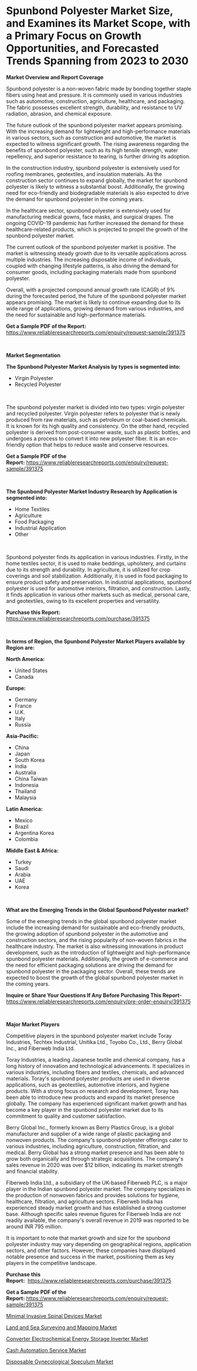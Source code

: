 <p><h1>Spunbond Polyester Market Size, and Examines its Market Scope, with a Primary Focus on Growth Opportunities, and Forecasted Trends Spanning from 2023 to 2030</h1></p><p><strong>Market Overview and Report Coverage</strong></p>
<p><p>Spunbond polyester is a non-woven fabric made by bonding together staple fibers using heat and pressure. It is commonly used in various industries such as automotive, construction, agriculture, healthcare, and packaging. The fabric possesses excellent strength, durability, and resistance to UV radiation, abrasion, and chemical exposure.</p><p>The future outlook of the spunbond polyester market appears promising. With the increasing demand for lightweight and high-performance materials in various sectors, such as construction and automotive, the market is expected to witness significant growth. The rising awareness regarding the benefits of spunbond polyester, such as its high tensile strength, water repellency, and superior resistance to tearing, is further driving its adoption.</p><p>In the construction industry, spunbond polyester is extensively used for roofing membranes, geotextiles, and insulation materials. As the construction sector continues to expand globally, the market for spunbond polyester is likely to witness a substantial boost. Additionally, the growing need for eco-friendly and biodegradable materials is also expected to drive the demand for spunbond polyester in the coming years.</p><p>In the healthcare sector, spunbond polyester is extensively used for manufacturing medical gowns, face masks, and surgical drapes. The ongoing COVID-19 pandemic has further increased the demand for these healthcare-related products, which is projected to propel the growth of the spunbond polyester market.</p><p>The current outlook of the spunbond polyester market is positive. The market is witnessing steady growth due to its versatile applications across multiple industries. The increasing disposable income of individuals, coupled with changing lifestyle patterns, is also driving the demand for consumer goods, including packaging materials made from spunbond polyester.</p><p>Overall, with a projected compound annual growth rate (CAGR) of 9% during the forecasted period, the future of the spunbond polyester market appears promising. The market is likely to continue expanding due to its wide range of applications, growing demand from various industries, and the need for sustainable and high-performance materials.</p></p>
<p><strong>Get a Sample PDF of the Report:</strong> <a href="https://www.reliableresearchreports.com/enquiry/request-sample/391375">https://www.reliableresearchreports.com/enquiry/request-sample/391375</a></p>
<p>&nbsp;</p>
<p><strong>Market Segmentation</strong></p>
<p><strong>The Spunbond Polyester Market Analysis by types is segmented into:</strong></p>
<p><ul><li>Virgin Polyester</li><li>Recycled Polyester</li></ul></p>
<p>&nbsp;</p>
<p><p>The spunbond polyester market is divided into two types: virgin polyester and recycled polyester. Virgin polyester refers to polyester that is newly produced from raw materials, such as petroleum or coal-based chemicals. It is known for its high quality and consistency. On the other hand, recycled polyester is derived from post-consumer waste, such as plastic bottles, and undergoes a process to convert it into new polyester fiber. It is an eco-friendly option that helps to reduce waste and conserve resources.</p></p>
<p><strong>Get a Sample PDF of the Report:</strong>&nbsp;<a href="https://www.reliableresearchreports.com/enquiry/request-sample/391375">https://www.reliableresearchreports.com/enquiry/request-sample/391375</a></p>
<p>&nbsp;</p>
<p><strong>The Spunbond Polyester Market Industry Research by Application is segmented into:</strong></p>
<p><ul><li>Home Textiles</li><li>Agriculture</li><li>Food Packaging</li><li>Industrial Application</li><li>Other</li></ul></p>
<p>&nbsp;</p>
<p><p>Spunbond polyester finds its application in various industries. Firstly, in the home textiles sector, it is used to make beddings, upholstery, and curtains due to its strength and durability. In agriculture, it is utilized for crop coverings and soil stabilization. Additionally, it is used in food packaging to ensure product safety and preservation. In industrial applications, spunbond polyester is used for automotive interiors, filtration, and construction. Lastly, it finds application in various other markets such as medical, personal care, and geotextiles, owing to its excellent properties and versatility.</p></p>
<p><strong>Purchase this Report:</strong>&nbsp; <a href="https://www.reliableresearchreports.com/purchase/391375">https://www.reliableresearchreports.com/purchase/391375</a></p>
<p>&nbsp;</p>
<p><strong>In terms of Region, the Spunbond Polyester Market Players available by Region are:</strong></p>
<p>
    <p> <strong> North America: </strong>
        <ul>
            <li>United States</li>
            <li>Canada</li>
        </ul>
        </p> 
    <p> <strong> Europe: </strong>
        <ul>
            <li>Germany</li>
            <li>France</li>
            <li>U.K.</li>
            <li>Italy</li>
            <li>Russia</li>
        </ul>
        </p> 
    <p> <strong> Asia-Pacific: </strong>
        <ul>
            <li>China</li>
            <li>Japan</li>
            <li>South Korea</li>
            <li>India</li>
            <li>Australia</li>
            <li>China Taiwan</li>
            <li>Indonesia</li>
            <li>Thailand</li>
            <li>Malaysia</li>
        </ul>
        </p> 
    <p> <strong> Latin America: </strong>
        <ul>
            <li>Mexico</li>
            <li>Brazil</li>
            <li>Argentina Korea</li>
            <li>Colombia</li>
        </ul>
        </p> 
    <p> <strong> Middle East & Africa: </strong>
        <ul>
            <li>Turkey</li>
            <li>Saudi</li>
            <li>Arabia</li>
            <li>UAE</li>
            <li>Korea</li>
        </ul>
    </p>
    </p>
<p>&nbsp;</p>
<p><strong>What are the Emerging Trends in the Global Spunbond Polyester market?</strong></p>
<p><p>Some of the emerging trends in the global spunbond polyester market include the increasing demand for sustainable and eco-friendly products, the growing adoption of spunbond polyester in the automotive and construction sectors, and the rising popularity of non-woven fabrics in the healthcare industry. The market is also witnessing innovations in product development, such as the introduction of lightweight and high-performance spunbond polyester materials. Additionally, the growth of e-commerce and the need for efficient packaging solutions are driving the demand for spunbond polyester in the packaging sector. Overall, these trends are expected to boost the growth of the global spunbond polyester market in the coming years.</p></p>
<p><strong>Inquire or Share Your Questions If Any Before Purchasing This Report</strong>- <a href="https://www.reliableresearchreports.com/enquiry/pre-order-enquiry/391375">https://www.reliableresearchreports.com/enquiry/pre-order-enquiry/391375</a></p>
<p>&nbsp;</p>
<p><strong>Major Market Players</strong></p>
<p><p>Competitive players in the spunbond polyester market include Toray Industries, Techtex Industrial, Unitika Ltd., Toyobo Co., Ltd., Berry Global Inc., and Fiberweb India Ltd.</p><p>Toray Industries, a leading Japanese textile and chemical company, has a long history of innovation and technological advancements. It specializes in various industries, including fibers and textiles, chemicals, and advanced materials. Toray's spunbond polyester products are used in diverse applications, such as geotextiles, automotive interiors, and hygiene products. With a strong focus on research and development, Toray has been able to introduce new products and expand its market presence globally. The company has experienced significant market growth and has become a key player in the spunbond polyester market due to its commitment to quality and customer satisfaction.</p><p>Berry Global Inc., formerly known as Berry Plastics Group, is a global manufacturer and supplier of a wide range of plastic packaging and nonwoven products. The company's spunbond polyester offerings cater to various industries, including agriculture, construction, filtration, and medical. Berry Global has a strong market presence and has been able to grow both organically and through strategic acquisitions. The company's sales revenue in 2020 was over $12 billion, indicating its market strength and financial stability.</p><p>Fiberweb India Ltd., a subsidiary of the UK-based Fiberweb PLC, is a major player in the Indian spunbond polyester market. The company specializes in the production of nonwoven fabrics and provides solutions for hygiene, healthcare, filtration, and agriculture sectors. Fiberweb India has experienced steady market growth and has established a strong customer base. Although specific sales revenue figures for Fiberweb India are not readily available, the company's overall revenue in 2019 was reported to be around INR 795 million.</p><p>It is important to note that market growth and size for the spunbond polyester industry may vary depending on geographical regions, application sectors, and other factors. However, these companies have displayed notable presence and success in the market, positioning them as key players in the competitive landscape.</p></p>
<p><strong>Purchase this Report:</strong>&nbsp;&nbsp;<a href="https://www.reliableresearchreports.com/purchase/391375">https://www.reliableresearchreports.com/purchase/391375</a></p>
<p></p>
<p><strong>Get a Sample PDF of the Report:</strong>&nbsp;<a href="https://www.reliableresearchreports.com/enquiry/request-sample/391375">https://www.reliableresearchreports.com/enquiry/request-sample/391375</a></p>
<p><p><a href="https://medium.com/@keenanmarks2023/minimal-invasive-spinal-devices-market-trends-and-market-analysis-forecasted-for-period-2023-2030-4e208d3da0c0">Minimal Invasive Spinal Devices Market</a></p><p><a href="https://medium.com/@chasegibson1901/land-and-sea-surveying-and-mapping-market-share-evolution-and-market-growth-trends-2023-2030-d7bb34b7ddf6">Land and Sea Surveying and Mapping Market</a></p><p><a href="https://medium.com/@aliwilldvm/converter-electrochemical-energy-storage-inverter-market-trends-and-market-analysis-forecasted-for-7fd98e903347">Converter Electrochemical Energy Storage Inverter Market</a></p><p><a href="https://medium.com/@emerylittle2023/cash-automation-service-market-insight-market-trends-growth-forecasted-from-2023-to-2030-d660306d7dc4">Cash Automation Service Market</a></p><p><a href="https://medium.com/@joshuahintz2023/disposable-gynecological-speculum-market-size-market-outlook-and-market-forecast-2023-to-2030-715818e5834a">Disposable Gynecological Speculum Market</a></p></p>